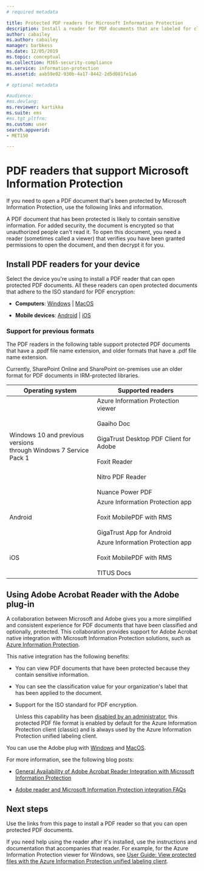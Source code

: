 ```yaml
---
# required metadata

title: Protected PDF readers for Microsoft Information Protection
description: Install a reader for PDF documents that are labeled for classification and protection
author: cabailey
ms.author: cabailey
manager: barbkess
ms.date: 12/05/2019
ms.topic: conceptual
ms.collection: M365-security-compliance
ms.service: information-protection
ms.assetid: aab59e02-930b-4a17-8442-2d5d081fe1a6

# optional metadata

#audience:
#ms.devlang:
ms.reviewer: kartikka
ms.suite: ems
#ms.tgt_pltfrm:
ms.custom: user
search.appverid:
- MET150

---
```


# PDF readers that support Microsoft Information Protection

If you need to open a PDF document that's been protected by Microsoft Information Protection, use the following links and information.

A PDF document that has been protected is likely to contain sensitive information. For added security, the document is encrypted so that unauthorized people can't read it. To open this document, you need a reader (sometimes called a viewer) that verifies you have been granted permissions to open the document, and then decrypt it for you.

## Install PDF readers for your device

Select the device you're using to install a PDF reader that can open protected PDF documents. All these readers can open protected documents that adhere to the ISO standard for PDF encryption:

- **Computers**: [Windows](protected-pdf-readers-windows.md) | [MacOS](protected-pdf-readers-mac.md)

- **Mobile devices**: [Android](protected-pdf-readers-android.md) | [iOS](protected-pdf-readers-ios.md)

### Support for previous formats

The PDF readers in the following table support protected PDF documents that have a .ppdf file name extension, and older formats that have a .pdf file name extension. 

Currently, SharePoint Online and SharePoint on-premises use an older format for PDF documents in IRM-protected libraries.


|Operating system|Supported readers|
|----------------|-----------------------------------|
|Windows 10 and previous versions<br />through Windows 7 Service Pack 1|Azure Information Protection viewer<br /><br />Gaaiho Doc<br /><br />GigaTrust Desktop PDF Client for Adobe<br /><br />Foxit Reader<br /><br />Nitro PDF Reader<br /><br /> Nuance Power PDF|
|Android|Azure Information Protection app<br /><br />Foxit MobilePDF with RMS<br /><br />GigaTrust App for Android|
|iOS|Azure Information Protection app<br /><br />Foxit MobilePDF with RMS<br /><br />TITUS Docs|

## Using Adobe Acrobat Reader with the Adobe plug-in

A collaboration between Microsoft and Adobe gives you a more simplified and consistent experience for PDF documents that have been classified and optionally, protected. This collaboration provides support for Adobe Acrobat native integration with Microsoft Information Protection solutions, such as [Azure Information Protection](../what-is-information-protection.md). 

This native integration has the following benefits:

- You can view PDF documents that have been protected because they contain sensitive information.

- You can see the classification value for your organization's label that has been applied to the document.

- Support for the ISO standard for PDF encryption.
    
    Unless this capability has been [disabled by an administrator](client-admin-guide-customizations.md#dont-protect-pdf-files-by-using-the-iso-standard-for-pdf-encryption), this protected PDF file format is enabled by default for the Azure Information Protection client (classic) and is always used by the Azure Information Protection unified labeling client.

You can use the Adobe plug with [Windows](protected-pdf-readers-windows.md) and [MacOS](protected-pdf-readers-mac.md).

For more information, see the following blog posts: 

- [General Availability of Adobe Acrobat Reader Integration with Microsoft Information Protection](https://techcommunity.microsoft.com/t5/Azure-Information-Protection/General-Availability-of-Adobe-Acrobat-Reader-Integration-with/ba-p/298396)

- [Adobe reader and Microsoft Information Protection integration FAQs](https://techcommunity.microsoft.com/t5/Microsoft-Information-Protection/Adobe-reader-and-Microsoft-Information-Protection-integration/ba-p/482219)

## Next steps

Use the links from this page to install a PDF reader so that you can open protected PDF documents.

If you need help using the reader after it's installed, use the instructions and documentation that accompanies that reader. For example, for the Azure Information Protection viewer for Windows, see [User Guide: View protected files with the Azure Information Protection unified labeling client](clientv2-view-use-files.md).
